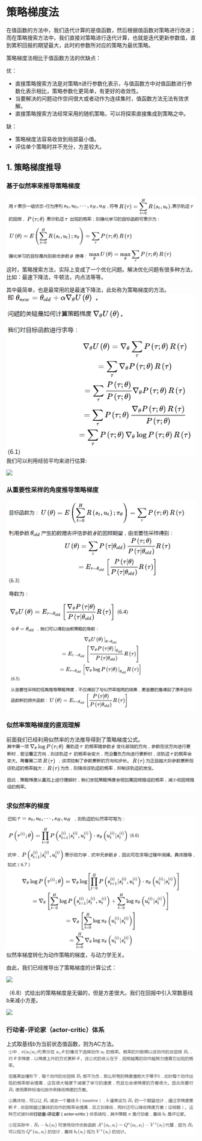 # 策略梯度法

在值函数的方法中，我们迭代计算的是值函数，然后根据值函数对策略进行改进；
而在策略搜索方法中，我们直接对策略进行迭代计算，也就是迭代更新参数值，直到累积回报的期望最大，此时的参数所对应的策略为最优策略。

策略梯度法相比于值函数方法的优缺点：

优：

* 直接策略搜索方法是对策略π进行参数化表示，与值函数方中对值函数进行参数化表示相比，策略参数化更简单，有更好的收敛性。
* 当要解决的问题动作空间很大或者动作为连续集时，值函数方法无法有效求解。
* 直接策略搜索方法经常采用的随机策略，可以将探索直接集成到策略之中。

缺：

* 策略梯度法容易收敛到局部最小值。
* 评估单个策略时并不充分，方差较大。

## 1. 策略梯度推导

### 基于似然率来推导策略梯度
![](../img/pgtd.png)
这时，策略搜索方法，实际上变成了一个优化问题。解决优化问题有很多种方法，比如：最速下降法，牛顿法，内点法等等。

其中最简单，也是最常用的是最速下降法，此处称为策略梯度的方法。
![](../img/pgtidu.png)
我们可以利用经验平均来进行估算:

![](https://www.zhihu.com/equation?tex=%5C%5B+%5Cnabla_%7B%5Ctheta%7DU%5Cleft%28%5Ctheta%5Cright%29%5Capprox%5Chat%7Bg%7D%3D%5Cfrac%7B1%7D%7Bm%7D%5Csum_%7Bi%3D1%7D%5Em%7B%5Cnabla_%7B%5Ctheta%7D%5Clog+P%5Cleft%28%5Ctau+%3B%5Ctheta%5Cright%29R%5Cleft%28%5Ctau%5Cright%29%7D+%5C%5D)

### 从重要性采样的角度推导策略梯度
![](../img/zytd1.png)
![](../img/zytd2.png)

### 似然率策略梯度的直观理解
前面我们已经利用似然率的方法推导得到了策略梯度公式。
![](../img/srltdlj.png)

### 求似然率的梯度
![](../img/srltd.png)
似然率梯度转化为动作策略的梯度，与动力学无关。

由此，我们已经推导出了策略梯度的计算公式：

![](https://www.zhihu.com/equation?tex=%5C%5B+%5Cnabla_%7B%5Ctheta%7DU%5Cleft%28%5Ctheta%5Cright%29%5Capprox%5Chat%7Bg%7D%3D%5Cfrac%7B1%7D%7Bm%7D%5Csum_%7Bi%3D1%7D%5Em%7B%5Cleft%28%5Csum_%7Bt%3D0%7D%5EH%7B%5Cnabla_%7B%5Ctheta%7D%5Clog%5Cpi_%7B%5Ctheta%7D%5Cleft%28u_%7Bt%7D%5E%7B%5Cleft%28i%5Cright%29%7D%7Cs_%7Bt%7D%5E%7B%5Cleft%28i%5Cright%29%7D%5Cright%29%7DR%5Cleft%28%5Ctau%5E%7B%5Cleft%28i%5Cright%29%7D%5Cright%29%5Cright%29%7D+%5C%5D)


（6.8）式给出的策略梯度是无偏的，但是方差很大。我们在回报中引入常数基线b来减小方差。

![](https://www.zhihu.com/equation?tex=%5C%5B+%5Cnabla_%7B%5Ctheta%7DU%5Cleft%28%5Ctheta%5Cright%29%5Capprox%5Chat%7Bg%7D%3D%5Cfrac%7B1%7D%7Bm%7D%5Csum_%7Bi%3D1%7D%5Em%7B%5Cnabla_%7B%5Ctheta%7D%5Clog+P%5Cleft%28%5Ctau%5E%7B%5Cleft%28i%5Cright%29%7D%3B%5Ctheta%5Cright%29R%5Cleft%28%5Ctau%5E%7B%5Cleft%28i%5Cright%29%7D%5Cright%29%7D+%5C%5C+%3D%5Cfrac%7B1%7D%7Bm%7D%5Csum_%7Bi%3D1%7D%5Em%7B%5Cnabla_%7B%5Ctheta%7D%5Clog+P%5Cleft%28%5Ctau%5E%7B%5Cleft%28i%5Cright%29%7D%3B%5Ctheta%5Cright%29%5Cleft%28R%5Cleft%28%5Ctau%5E%7B%5Cleft%28i%5Cright%29%7D%5Cright%29-b%5Cright%29%7D+%5C%5D)

### 行动者-评论家（actor-critic）体系
上式取基线b为当前状态值函数，则为AC方法。
![](../img/ac.png)